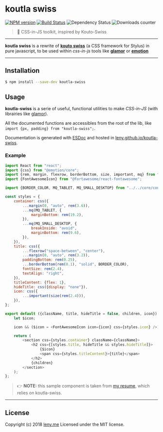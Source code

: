 # koutla swiss

[![NPM version](https://badge.fury.io/js/koutla-swiss.svg)](http://badge.fury.io/js/koutla-swiss) [![Build Status](http://img.shields.io/travis/leny/koutla-swiss.svg)](https://travis-ci.org/leny/koutla-swiss) ![Dependency Status](https://david-dm.org/leny/koutla-swiss.svg) ![Downloads counter](http://img.shields.io/npm/dm/koutla-swiss.svg)

> 🎨 CSS-in-JS toolkit, inspired by Kouto-Swiss

* * *

**koutla swiss** is a rewrite of [**kouto swiss**](http://kouto-swiss.io) (a CSS framework for Stylus) in pure javascript, to be used within _css-in-js_ tools like [**glamor**](https://github.com/threepointone/glamor) or [**emotion**](https://emotion.sh)

* * *

## Installation

```bash
$ npm install --save-dev koutla-swiss
```

## Usage

**koutla-swiss** is a serie of useful, functional utilities to make _CSS-in-JS_ (with librairies like [glamor](https://github.com/threepointone/glamor)).

All the documented functions are accessibles from the root of the lib, like `import {px, padding} from "koutla-swiss";`.

Documentation is generated with [ESDoc](https://doc.esdoc.org) and hosted in [leny.github.io/koutla-swiss](https://leny.github.io/koutla-swiss).

### Example

```javascript
import React from "react";
import {css} from "@emotion/core";
import {rem, margin, flexrow, borderBottom, size, important, mq} from "koutla-swiss";
import {FontAwesomeIcon} from "@fortawesome/react-fontawesome";

import {BORDER_COLOR, MQ_TABLET, MQ_SMALL_DESKTOP} from "../../core/constants";

const styles = {
    container: css({
        ...margin(0, "auto", rem(3.6)),
        ...mq(MQ_TABLET, {
            marginBottom: rem(19.2),
        }),
        ...mq(MQ_SMALL_DESKTOP, {
            breakInside: "avoid",
            marginBottom: rem(9.6),
        }),
    }),
    title: css({
        ...flexrow("space-between", "center"),
        ...margin(0, "auto", rem(3.2)),
        paddingBottom: rem(0.25),
        ...borderBottom(rem(0.1), "solid", BORDER_COLOR),
        fontSize: rem(2.4),
        textAlign: "right",
    }),
    titleContent: {flex: 1},
    hideTitle: css({display: "none"}),
    icon: css({
        ...important(size(rem(2.4))),
    }),
};

export default ({className, title, hideTitle = false, children, icon}) => {
    let $icon;

    icon && ($icon = <FontAwesomeIcon icon={icon} css={styles.icon} />);

    return (
        <section css={styles.container} className={className}>
            <h2 css={[styles.title, hideTitle && styles.hideTitle]}>
                {$icon}
                <span css={styles.titleContent}>{title}</span>
            </h2>
            {children}
        </section>
    );
};
```

> 👉 **NOTE:** this sample component is taken from [my resume](https://github.com/leny/kourikoulom), which relies on koutla-swiss.

* * *

## License

Copyright (c) 2018 [leny.me](http://leny.me)
Licensed under the MIT license.
